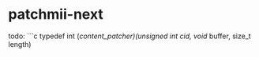# patchmii-next

todo: ```c
typedef int (*content_patcher)(unsigned int cid, void* buffer, size_t length)
```
